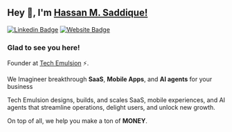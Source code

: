 ## Hey 👋, I'm [Hassan M. Saddique!](https://github.com/hassanms/)

[![Linkedin Badge](https://img.shields.io/badge/LinkedIn-0077B5?style=for-the-badge&logo=linkedin&logoColor=white)](https://linkedin.com/in/hassanms)
[![Website Badge](https://img.shields.io/badge/website-000000?style=for-the-badge&logo=About.me&logoColor=white)](https://hassanms.com)

### Glad to see you here! &nbsp; 

Founder at [Tech Emulsion](https://techemulsion.com) ⚡.

We Imagineer breakthrough <strong>SaaS</strong>, <strong>Mobile Apps</strong>, and <strong>AI agents</strong> for your business

Tech Emulsion designs, builds, and scales SaaS, mobile experiences, and AI agents that streamline operations, delight users, and unlock new growth.

On top of all, we help you make a ton of <strong>MONEY</strong>.


<!--
**hassanms/hassanms** is a ✨ _special_ ✨ repository because its `README.md` (this file) appears on your GitHub profile.

Here are some ideas to get you started:

- 🔭 I’m currently working on ...
- 🌱 I’m currently learning ...
- 👯 I’m looking to collaborate on ...
- 🤔 I’m looking for help with ...
- 💬 Ask me about ...
- 📫 How to reach me: ...
- 😄 Pronouns: ...
- ⚡ Fun fact: ...
-->
